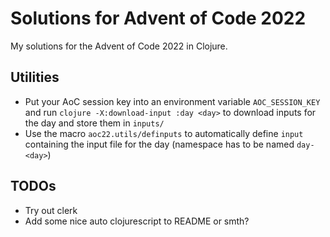 # Solutions for Advent of Code 2022

My solutions for the Advent of Code 2022 in Clojure.

## Utilities
* Put your AoC session key into an environment variable `AOC_SESSION_KEY` and run `clojure -X:download-input :day <day>` to download inputs for the day and store them in `inputs/`
* Use the macro `aoc22.utils/definputs` to automatically define `input` containing the input file for the day (namespace has to be named `day-<day>`)

## TODOs
* Try out clerk
* Add some nice auto clojurescript to README or smth?
